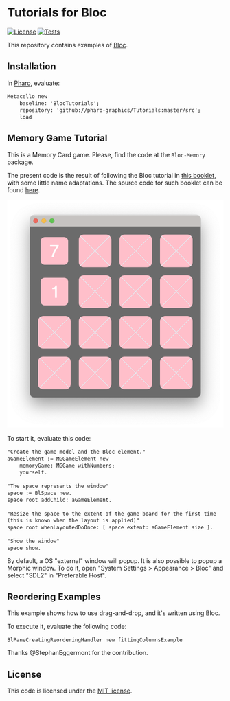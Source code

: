 # Tutorials for Bloc

[![License](https://img.shields.io/github/license/pharo-graphics/Tutorials.svg)](./LICENSE)
[![Tests](https://github.com/pharo-graphics/Tutorials/actions/workflows/test.yml/badge.svg)](https://github.com/pharo-graphics/Tutorials/actions/workflows/test.yml)

This repository contains examples of [Bloc](https://github.com/pharo-graphics/Bloc).


## Installation

In [Pharo](https://pharo.org/download), evaluate:

```smalltalk
Metacello new
    baseline: 'BlocTutorials';
    repository: 'github://pharo-graphics/Tutorials:master/src';
    load
```


## Memory Game Tutorial

This is a Memory Card game. Please, find the code at the `Bloc-Memory` package.

The present code is the result of following the Bloc tutorial in [this booklet](https://files.pharo.org/books-pdfs/booklet-Bloc/2017-11-09-memorygame.pdf), with some little name adaptations.
The source code for such booklet can be found [here](https://github.com/SquareBracketAssociates/Booklet-BuildingMemoryGameWithBloc).

![Window](OSWindow.png)

To start it, evaluate this code:

```smalltalk
"Create the game model and the Bloc element."
aGameElement := MGGameElement new
	memoryGame: MGGame withNumbers;
	yourself.

"The space represents the window"
space := BlSpace new.
space root addChild: aGameElement.

"Resize the space to the extent of the game board for the first time (this is known when the layout is applied)"
space root whenLayoutedDoOnce: [ space extent: aGameElement size ].

"Show the window"
space show.
```

By default, a OS "external" window will popup. It is also possible to popup a Morphic window. To do it, open "System Settings > Appearance > Bloc" and select "SDL2" in "Preferable Host".


## Reordering Examples

This example shows how to use drag-and-drop, and it's written using Bloc.

To execute it, evaluate the following code:

```smalltalk
BlPaneCreatingReorderingHandler new fittingColumnsExample
```

Thanks @StephanEggermont for the contribution.


## License

This code is licensed under the [MIT license](./LICENSE).
